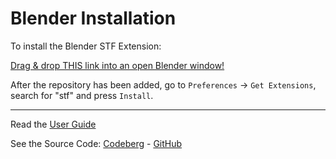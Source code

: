 # Blender Installation

To install the Blender STF Extension:<br>
<!--**[Drag & drop THIS link into an open Blender window!](https://github.com/emperorofmars/stf_blender/releases/download/v0.0.9/stf_blender-0.0.9.zip?repository=https://blender.stfform.at&blender_version_min=4.4.0)**-->
<a class="drag-button" href="https://github.com/emperorofmars/stf_blender/releases/download/v0.0.10/stf_blender-0.0.10.zip?repository=https://blender.stfform.at&blender_version_min=4.4.0"><span>Drag & drop THIS link into an open Blender window!</span><a>

After the repository has been added, go to `Preferences` → `Get Extensions`, search for "stf" and press `Install`. 

---

Read the [User Guide](../guides/blender.md)

See the Source Code: [Codeberg](https://codeberg.org/emperorofmars/stf_blender) - [GitHub](https://github.com/emperorofmars/stf_blender)
